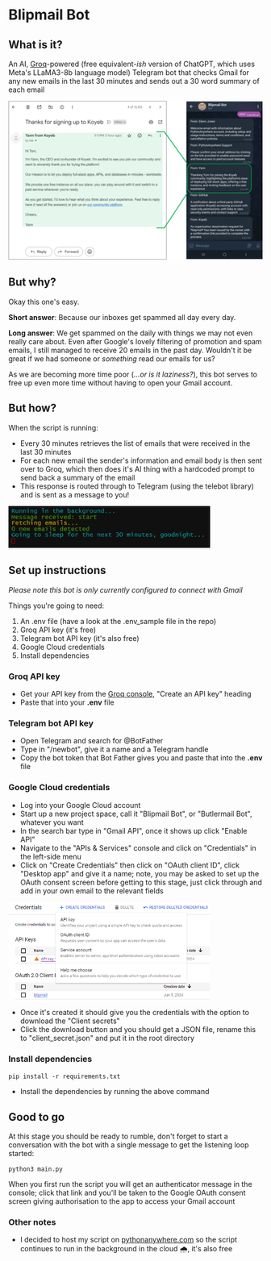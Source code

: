 # Blipmail Bot

## What is it?
An AI, [Groq](https://groq.com/)-powered (free equivalent-*ish* version of ChatGPT, which uses Meta's LLaMA3-8b language model) Telegram bot that checks Gmail for any new emails in the last 30 minutes and sends out a 30 word summary of each email


<img alt="Image of an email and showing the summarised version in the Blipmail telegram bot chat" src="./images/email-to-blipmail-small.png" width="700px">


## But why?
Okay this one's easy. 

**Short answer**: Because our inboxes get spammed all day every day.

**Long answer**: We get spammed on the daily with things we may not even really care about. Even after Google's lovely filtering of promotion and spam emails, I still managed to receive 20 emails in the past day. Wouldn't it be great if we had someone or *something* read our emails for us? 

As we are becoming more time poor (*...or is it laziness?*), this bot serves to free up even more time without having to open your Gmail account.


## But how?
When the script is running:
- Every 30 minutes retrieves the list of emails that were received in the last 30 minutes
- For each new email the sender's information and email body is then sent over to Groq, which then does it's AI thing with a hardcoded prompt to send back a summary of the email
- This response is routed through to Telegram (using the telebot library) and is sent as a message to you!


<img alt="Image of an email and showing the summarised version in the Blipmail telegram bot chat" src="./images/consolelog2.png" width="400px">

## Set up instructions
*Please note this bot is only currently configured to connect with Gmail*


Things you're going to need:
1. An .env file (have a look at the .env_sample file in the repo)
1. Groq API key (it's free)
1. Telegram bot API key (it's also free)
1. Google Cloud credentials
1. Install dependencies

### Groq API key
- Get your API key from the [Groq console](https://console.groq.com/docs/quickstart), "Create an API key" heading
- Paste that into your **.env** file

### Telegram bot API key
- Open Telegram and search for @BotFather
- Type in "/newbot", give it a name and a Telegram handle
- Copy the bot token that Bot Father gives you and paste that into the **.env** file

### Google Cloud credentials
- Log into your Google Cloud account
- Start up a new project space, call it "Blipmail Bot", or "Butlermail Bot", whatever you want
- In the search bar type in "Gmail API", once it shows up click "Enable API"
- Navigate to the "APIs & Services" console and click on "Credentials" in the left-side menu
- Click on "Create Credentials" then click on "OAuth client ID", click "Desktop app" and give it a name; note, you may be asked to set up the OAuth consent screen before getting to this stage, just click through and add in your own email to the relevant fields

<img alt="Image of an email and showing the summarised version in the Blipmail telegram bot chat" src="./images/google-credentials.png" width="400px">

- Once it's created it should give you the credentials with the option to download the "Client secrets"
- Click the download button and you should get a JSON file, rename this to "client_secret.json" and put it in the root directory

### Install dependencies
```
pip install -r requirements.txt
```
- Install the dependencies by running the above command

## Good to go
At this stage you should be ready to rumble, don't forget to start a conversation with the bot with a single message to get the listening loop started:
```
python3 main.py
```
When you first run the script you will get an authenticator message in the console; click that link and you'll be taken to the Google OAuth consent screen giving authorisation to the app to access your Gmail account

### Other notes
- I decided to host my script on [pythonanywhere.com](https://www.pythonanywhere.com/) so the script continues to run in the background in the cloud 🌧️, it's also free
